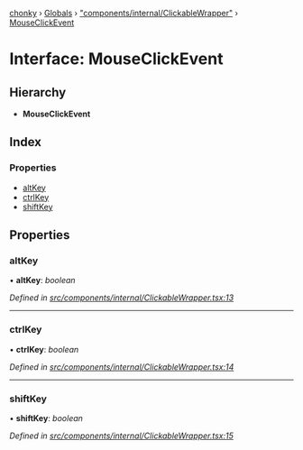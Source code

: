[chonky](../README.md) › [Globals](../globals.md) › ["components/internal/ClickableWrapper"](../modules/_components_internal_clickablewrapper_.md) › [MouseClickEvent](_components_internal_clickablewrapper_.mouseclickevent.md)

# Interface: MouseClickEvent

## Hierarchy

* **MouseClickEvent**

## Index

### Properties

* [altKey](_components_internal_clickablewrapper_.mouseclickevent.md#altkey)
* [ctrlKey](_components_internal_clickablewrapper_.mouseclickevent.md#ctrlkey)
* [shiftKey](_components_internal_clickablewrapper_.mouseclickevent.md#shiftkey)

## Properties

###  altKey

• **altKey**: *boolean*

*Defined in [src/components/internal/ClickableWrapper.tsx:13](https://github.com/TimboKZ/Chonky/blob/cb533b8/src/components/internal/ClickableWrapper.tsx#L13)*

___

###  ctrlKey

• **ctrlKey**: *boolean*

*Defined in [src/components/internal/ClickableWrapper.tsx:14](https://github.com/TimboKZ/Chonky/blob/cb533b8/src/components/internal/ClickableWrapper.tsx#L14)*

___

###  shiftKey

• **shiftKey**: *boolean*

*Defined in [src/components/internal/ClickableWrapper.tsx:15](https://github.com/TimboKZ/Chonky/blob/cb533b8/src/components/internal/ClickableWrapper.tsx#L15)*

